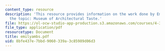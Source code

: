 ```yaml
---
content_type: resource
description: 'This resource provides information on the work done by Emily Ambs on
  the topic: Museum of Architectural Taste.'
file: https://ol-ocw-studio-app-production.s3.amazonaws.com/courses/4-367-studio-seminar-in-public-art-spring-2006/8bfe437e7bbd9060339a3c85989d06d3_emilyambs.pdf
file_type: application/pdf
resourcetype: Document
title: emilyambs.pdf
uid: 8bfe437e-7bbd-9060-339a-3c85989d06d3
---
```

